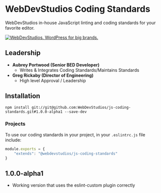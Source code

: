 # WebDevStudios Coding Standards

WebDevStudios in-house JavaScript linting and coding standards for your favorite editor.

<a href="https://webdevstudios.com/contact/"><img src="https://webdevstudios.com/wp-content/uploads/2018/04/wds-github-banner.png" alt="WebDevStudios. WordPress for big brands."></a>

## Leadership

- __Aubrey Portwood (Senior BED Developer)__
    + Writes & Integrates Coding Standards/Maintains Standards
- __Greg Rickaby (Director of Engineering)__
    + High level Approval / Leadership

## Installation

`npm install git://git@github.com:WebDevStudios/js-coding-standards.git#1.0.0-alpha1 --save-dev`

### Projects

To use our coding standards in your project, in your `.eslintrc.js` file include:

```js
module.exports = {
    "extends": "@webdevstudios/js-coding-standards"
}
```

## 1.0.0-alpha1

- Working version that uses the eslint-custom plugin correctly
